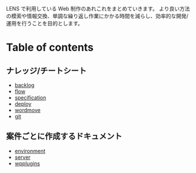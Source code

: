 LENS で利用している Web 制作のあれこれをまとめていきます。
より良い方法の模索や情報交換、単調な繰り返し作業にかかる時間を減らし、効率的な開発/運用を行うことを目的とします。

# Table of contents

## ナレッジ/チートシート
- [backlog](/knowledge/backlog.md)
- [flow](/knowledge/flow.md)
- [specification](/knowledge/specification.md)
- [deploy](/knowledge/deploy.md)
- [wordmove](/knowledge/wordmove.md)
- [git](/knowledge/git.md)

## 案件ごとに作成するドキュメント
- [environment](/templates/environment.md)
- [server](/templates/server.md)
- [wpplugins](/templates/wpplugins.md)
